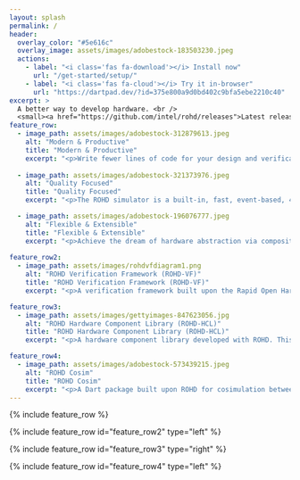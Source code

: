 ```yaml
---
layout: splash
permalink: /
header:
  overlay_color: "#5e616c"
  overlay_image: assets/images/adobestock-183503230.jpeg
  actions:
    - label: "<i class='fas fa-download'></i> Install now"
      url: "/get-started/setup/"
    - label: "<i class='fas fa-cloud'></i> Try it in-browser"
      url: "https://dartpad.dev/?id=375e800a9d0bd402c9bfa5ebe2210c40"
excerpt: >
  A better way to develop hardware. <br />
  <small><a href="https://github.com/intel/rohd/releases">Latest release</a></small>
feature_row:
  - image_path: assets/images/adobestock-312879613.jpeg
    alt: "Modern & Productive"
    title: "Modern & Productive"
    excerpt: "<p>Write fewer lines of code for your design and verification in a modern IDE. ROHD is completely open source, so debug all the way through from your testbench, through design generation, and even into the simulator itself.</p><p>ROHD uses the <a href='https://dart.dev/'>Dart programming language</a>, which comes with a simple and fast build system and the great <a href='https://pub.dev'>pub</a> package manager.</p>"
    
  - image_path: assets/images/adobestock-321373976.jpeg
    alt: "Quality Focused"
    title: "Quality Focused"
    excerpt: "<p>The ROHD simulator is a built-in, fast, event-based, 4-value hardware simulator with waveform dumping.</p><p>Use <a href='https://github.com/intel/rohd-vf'>ROHD-VF</a> to build scalable testbenches and <a href='https://github.com/intel/rohd-vf'>ROHD Cosim</a> to interact with SystemVerilog simulators.</p><p>Unit test your hardware with a great testing framework and minimal overhead.</p>"

  - image_path: assets/images/adobestock-196076777.jpeg
    alt: "Flexible & Extensible"
    title: "Flexible & Extensible"
    excerpt: "<p>Achieve the dream of hardware abstraction via composition of building blocks with ROHD. ROHD comes with built-in abstractions for procedural behavior, finite state machines, pipelining, and more.</p><p>Use interfaces and unrestricted software to accelerate integration tasks. Dynamically create and connect module ports.</p><p>Kick-start development and use <a href='https://github.com/intel/rohd-hcl'>ROHD-HCL</a> for pre-validated components for your design and testbench.</p>"
      
feature_row2:
  - image_path: assets/images/rohdvfdiagram1.png
    alt: "ROHD Verification Framework (ROHD-VF)"
    title: "ROHD Verification Framework (ROHD-VF)"
    excerpt: "<p>A verification framework built upon the Rapid Open Hardware Development (ROHD) framework. It enables testbench organization in a way similar to UVM.</p><p>A key motivation behind it is that hardware testbenches are really just software, and verification engineers should be empowered to write them as great software. The ROHD Verification Framework enables development of a testbench in a modern programming language, taking advantage of recent innovations in the software industry.</p><p><a href='https://github.com/intel/rohd-vf'><i class='fab fa-fw fa-github'></i>Github</a></p>"

feature_row3:
  - image_path: assets/images/gettyimages-847623056.jpg
    alt: "ROHD Hardware Component Library (ROHD-HCL)"
    title: "ROHD Hardware Component Library (ROHD-HCL)"
    excerpt: "<p>A hardware component library developed with ROHD. This library aims to collect a set of reusable, configurable components that can be leveraged in other designs. These components are also intended as good examples of ROHD hardware implementations.</p><p>Components are focused on correctness, are heavily validated, and come with excellent documentation. Verification components are provided as well, including checkers for proper usage and trackers to log interesting activity.</p><p><a href='https://github.com/intel/rohd-hcl'><i class='fab fa-fw fa-github'></i>Github</a></p>"

feature_row4:
  - image_path: assets/images/adobestock-573439215.jpeg
    alt: "ROHD Cosim"
    title: "ROHD Cosim"
    excerpt: "<p>A Dart package built upon ROHD for cosimulation between the ROHD Simulator and a SystemVerilog simulator.</p><p>Mix and match modules and verification components across ROHD and SystemVerilog for your design and testbench and cosimulate it all together. ROHD Cosim comes with different configurations depending on whether you have custom build and/or simulation flows.</p><p><a href='https://github.com/intel/rohd-cosim'><i class='fab fa-fw fa-github'></i>Github</a></p>"
---
```


<!-- Unsplash Image Source: https://unsplash.com/photos/FVgECvTjlBQ, https://unsplash.com/photos/KuCGlBXjH_o -->

{% include feature_row %}

{% include feature_row id="feature_row2" type="left" %}

{% include feature_row id="feature_row3" type="right" %}

{% include feature_row id="feature_row4" type="left" %}
